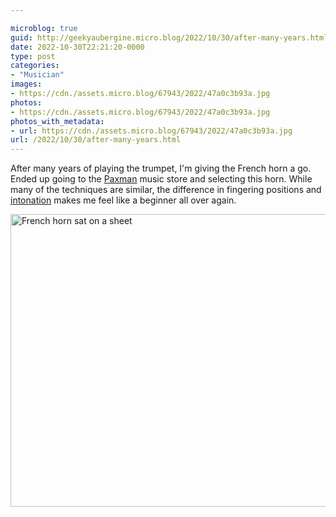 ```yaml
---

microblog: true
guid: http://geekyaubergine.micro.blog/2022/10/30/after-many-years.html
date: 2022-10-30T22:21:20-0000
type: post
categories:
- "Musician"
images:
- https://cdn./assets.micro.blog/67943/2022/47a0c3b93a.jpg
photos:
- https://cdn./assets.micro.blog/67943/2022/47a0c3b93a.jpg
photos_with_metadata:
- url: https://cdn./assets.micro.blog/67943/2022/47a0c3b93a.jpg
url: /2022/10/30/after-many-years.html
---
```

After many years of playing the trumpet, I'm giving the French horn a go. Ended up going to the [Paxman](https://www.paxman.co.uk/) music store and selecting this horn. While many of the techniques are similar, the difference in fingering positions and [intonation](https://en.wikipedia.org/wiki/Intonation_(music)#:~:text=In%20music%2C%20intonation%20is%20the,singing%20of%20an%20opening%20phrase.) makes me feel like a beginner all over again.

<img src="/assets/2022/47a0c3b93a.jpg" width="600" height="468" alt="French horn sat on a sheet">
